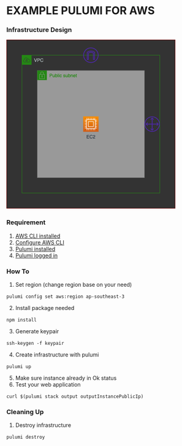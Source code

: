 # **EXAMPLE PULUMI FOR AWS**
### **Infrastructure Design**
![Infrastructure Design](images/Pulumi-Black.png)
### **Requirement**
1. [AWS CLI installed](https://docs.aws.amazon.com/cli/latest/userguide/getting-started-install.html)
2. [Configure AWS CLI](https://docs.aws.amazon.com/cli/latest/userguide/cli-configure-quickstart.html#cli-configure-quickstart-config)
3. [Pulumi installed](https://www.pulumi.com/docs/get-started/install/)
4. [Pulumi logged in](https://www.pulumi.com/docs/reference/cli/pulumi_login/)
### **How To**
1. Set region (change region base on your need)
```
pulumi config set aws:region ap-southeast-3
```
2. Install package needed
```
npm install
```
3. Generate keypair
```
ssh-keygen -f keypair
```
4. Create infrastructure with pulumi 
```
pulumi up
```
5. Make sure instance already in Ok status
6. Test your web application
```
curl $(pulumi stack output outputInstancePublicIp)
```
### **Cleaning Up**
1. Destroy infrastructure
```
pulumi destroy
```
